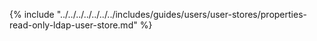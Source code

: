 {% include "../../../../../../../includes/guides/users/user-stores/properties-read-only-ldap-user-store.md" %}
